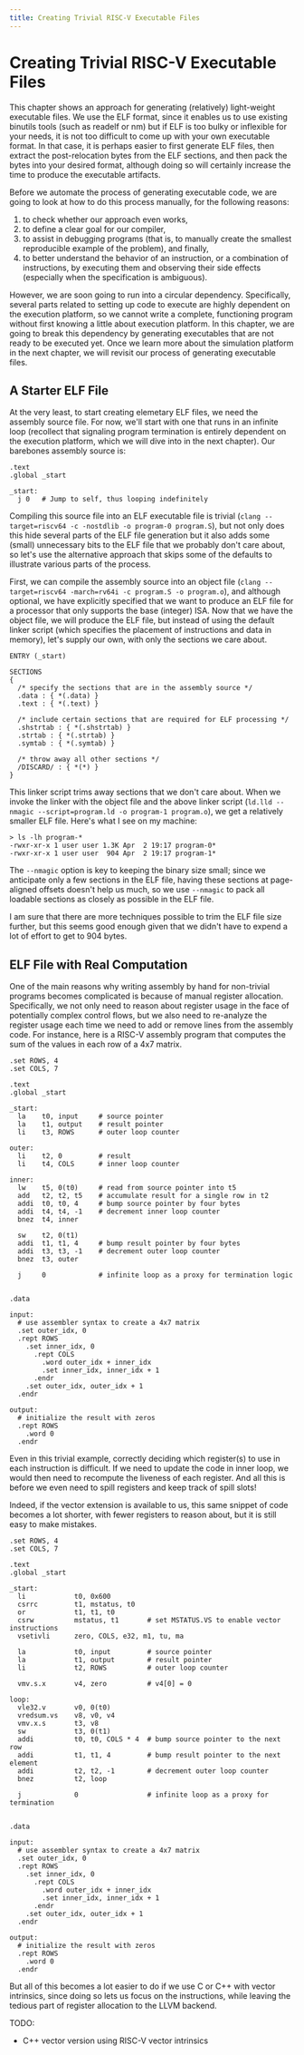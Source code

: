 ```yaml
---
title: Creating Trivial RISC-V Executable Files
---
```


# Creating Trivial RISC-V Executable Files #

This chapter shows an approach for generating (relatively) light-weight
executable files.  We use the ELF format, since it enables us to use existing
binutils tools (such as readelf or nm) but if ELF is too bulky or inflexible for
your needs, it is not too difficult to come up with your own executable format.
In that case, it is perhaps easier to first generate ELF files, then extract the
post-relocation bytes from the ELF sections, and then pack the bytes into your
desired format, although doing so will certainly increase the time to produce
the executable artifacts.

Before we automate the process of generating executable code, we are going to
look at how to do this process manually, for the following reasons:

1. to check whether our approach even works,
1. to define a clear goal for our compiler,
1. to assist in debugging programs (that is, to manually create the smallest
   reproducible example of the problem), and finally,
1. to better understand the behavior of an instruction, or a combination of
   instructions, by executing them and observing their side effects (especially
   when the specification is ambiguous).

However, we are soon going to run into a circular dependency.  Specifically,
several parts related to setting up code to execute are highly dependent on the
execution platform, so we cannot write a complete, functioning program without
first knowing a little about execution platform.  In this chapter, we are going
to break this dependency by generating executables that are not ready to be
executed yet.  Once we learn more about the simulation platform in the next
chapter, we will revisit our process of generating executable files.

## A Starter ELF File ##

At the very least, to start creating elemetary ELF files, we need the assembly
source file.  For now, we'll start with one that runs in an infinite loop
(recollect that signaling program termination is entirely dependent on the
execution platform, which we will dive into in the next chapter).  Our barebones
assembly source is:

```
.text
.global _start

_start:
  j 0   # Jump to self, thus looping indefinitely
```

Compiling this source file into an ELF executable file is trivial (`clang
--target=riscv64 -c -nostdlib -o program-0 program.S`), but not only does this
hide several parts of the ELF file generation but it also adds some (small)
unnecessary bits to the ELF file that we probably don't care about, so let's use
the alternative approach that skips some of the defaults to illustrate various
parts of the process.

First, we can compile the assembly source into an object file (`clang
--target=riscv64 -march=rv64i -c program.S -o program.o`), and although
optional, we have explicitly specified that we want to produce an ELF file for a
processor that only supports the base (integer) ISA.  Now that we have the
object file, we will produce the ELF file, but instead of using the default
linker script (which specifies the placement of instructions and data in
memory), let's supply our own, with only the sections we care about.

```
ENTRY (_start)

SECTIONS
{
  /* specify the sections that are in the assembly source */
  .data : { *(.data) }
  .text : { *(.text) }

  /* include certain sections that are required for ELF processing */
  .shstrtab : { *(.shstrtab) }
  .strtab : { *(.strtab) }
  .symtab : { *(.symtab) }

  /* throw away all other sections */
  /DISCARD/ : { *(*) }
}
```

This linker script trims away sections that we don't care about.  When we invoke
the linker with the object file and the above linker script (`ld.lld --nmagic
--script=program.ld -o program-1 program.o`), we get a relatively smaller ELF
file.  Here's what I see on my machine:

```
> ls -lh program-*
-rwxr-xr-x 1 user user 1.3K Apr  2 19:17 program-0*
-rwxr-xr-x 1 user user  904 Apr  2 19:17 program-1*
```

The `--nmagic` option is key to keeping the binary size small; since we
anticipate only a few sections in the ELF file, having these sections at
page-aligned offsets doesn't help us much, so we use `--nmagic` to pack all
loadable sections as closely as possible in the ELF file.

I am sure that there are more techniques possible to trim the ELF file size
further, but this seems good enough given that we didn't have to expend a lot of
effort to get to 904 bytes.

## ELF File with Real Computation ##

One of the main reasons why writing assembly by hand for non-trivial programs
becomes complicated is because of manual register allocation.  Specifically, we
not only need to reason about register usage in the face of potentially complex
control flows, but we also need to re-analyze the register usage each time we
need to add or remove lines from the assembly code.  For instance, here is a
RISC-V assembly program that computes the sum of the values in each row of a 4x7
matrix.

```
.set ROWS, 4
.set COLS, 7

.text
.global _start

_start:
  la    t0, input     # source pointer
  la    t1, output    # result pointer
  li    t3, ROWS      # outer loop counter

outer:
  li    t2, 0         # result
  li    t4, COLS      # inner loop counter

inner:
  lw    t5, 0(t0)     # read from source pointer into t5
  add   t2, t2, t5    # accumulate result for a single row in t2
  addi  t0, t0, 4     # bump source pointer by four bytes
  addi  t4, t4, -1    # decrement inner loop counter
  bnez  t4, inner

  sw    t2, 0(t1)
  addi  t1, t1, 4     # bump result pointer by four bytes
  addi  t3, t3, -1    # decrement outer loop counter
  bnez  t3, outer

  j     0             # infinite loop as a proxy for termination logic


.data

input:
  # use assembler syntax to create a 4x7 matrix
  .set outer_idx, 0
  .rept ROWS
    .set inner_idx, 0
      .rept COLS
        .word outer_idx + inner_idx
        .set inner_idx, inner_idx + 1
      .endr
    .set outer_idx, outer_idx + 1
  .endr

output:
  # initialize the result with zeros
  .rept ROWS
    .word 0
  .endr
```

Even in this trivial example, correctly deciding which register(s) to use in
each instruction is difficult.  If we need to update the code in inner loop,
we would then need to recompute the liveness of each register.  And all this is
before we even need to spill registers and keep track of spill slots!

Indeed, if the vector extension is available to us, this same snippet of code
becomes a lot shorter, with fewer registers to reason about, but it is still
easy to make mistakes.

```
.set ROWS, 4
.set COLS, 7

.text
.global _start

_start:
  li            t0, 0x600
  csrrc         t1, mstatus, t0
  or            t1, t1, t0
  csrw          mstatus, t1       # set MSTATUS.VS to enable vector instructions
  vsetivli      zero, COLS, e32, m1, tu, ma

  la            t0, input         # source pointer
  la            t1, output        # result pointer
  li            t2, ROWS          # outer loop counter

  vmv.s.x       v4, zero          # v4[0] = 0

loop:
  vle32.v       v0, 0(t0)
  vredsum.vs    v8, v0, v4
  vmv.x.s       t3, v8
  sw            t3, 0(t1)
  addi          t0, t0, COLS * 4  # bump source pointer to the next row
  addi          t1, t1, 4         # bump result pointer to the next element
  addi          t2, t2, -1        # decrement outer loop counter
  bnez          t2, loop

  j             0                 # infinite loop as a proxy for termination


.data

input:
  # use assembler syntax to create a 4x7 matrix
  .set outer_idx, 0
  .rept ROWS
    .set inner_idx, 0
      .rept COLS
        .word outer_idx + inner_idx
        .set inner_idx, inner_idx + 1
      .endr
    .set outer_idx, outer_idx + 1
  .endr

output:
  # initialize the result with zeros
  .rept ROWS
    .word 0
  .endr
```

But all of this becomes a lot easier to do if we use C or C++ with vector
intrinsics, since doing so lets us focus on the instructions, while leaving the
tedious part of register allocation to the LLVM backend.

TODO:

- C++ vector version using RISC-V vector intrinsics
